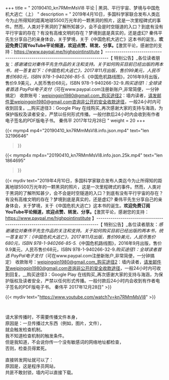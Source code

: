 +++
title = " 20190410_kn7RMmMsVl8 平论 | 黑洞、平行宇宙、梦境与中国危机大逃亡（上） "
description = " 2019年4月10日，多国科学家联合发布人类迄今为止所得知的距离地球5500万光年的一颗黑洞的照片，这是一次里程碑式的事件。然而，人类对于黑洞的了解所知甚少，会不会是时空隧道的入口？到底有没有平行宇宙的存在？有没有高维文明的存在？梦境到底是真实的，还是虚幻? 秦伟平先生分享自己的亲身体会，关于梦境，关于《中国危机大逃亡》这本书的诞生。__欢迎免费订阅YouTube平论频道，欢迎点赞、转发、分享。__【激赏平论，感谢您的支持：https://www.paypal.me/highpointinstitute 】_-------------------------------------------------------------------------------_【 特别公告】_各位读者朋友：_感谢诸位对秦伟平先生作品的关注和支持。_关于如何购买目前已经出版的两本书，统一答复如下：_《中国危机大逃亡》，2017年11月出版，售价99美元，人民币售价680元，ISBN 978-1-940266-85-5._《中国危机路线图》，2016年9月出版，售价9.9美元，人民币售价68元，ISBN 978-1-940266-32-9._购买途径1：全球读者首选 PayPal电子支付_（可在www.paypal.com注册新账户,非常简便，一分钟搞定）     收款账号：weipingqin1980@gmail.com_购买途径2：墙内读者，请发邮件至weipingqin1980@gmail.com咨询非公开的安全收款途径，一般24小时内可收到回复。__购买途径3：Google Play 在线购买_再次感谢大家的支持与海涵，为保护版权及读者安全，严禁以任何形式传播。一般付款后24小时内会收到有作者电子签名的PDF版电子书。     秦伟平     2017年12月28日 "
weight = 20
+++

{{< mymp4 mp4="20190410_kn7RMmMsVl8.info.json.mp4" 
text="len 32196646"
>}}

{{< mymp4x  mp4x="20190410_kn7RMmMsVl8.info.json.25k.mp4"
text="len 1864695"
>}}


{{< mydiv text="2019年4月10日，多国科学家联合发布人类迄今为止所得知的距离地球5500万光年的一颗黑洞的照片，这是一次里程碑式的事件。然而，人类对于黑洞的了解所知甚少，会不会是时空隧道的入口？到底有没有平行宇宙的存在？有没有高维文明的存在？梦境到底是真实的，还是虚幻? 秦伟平先生分享自己的亲身体会，关于梦境，关于《中国危机大逃亡》这本书的诞生。__欢迎免费订阅YouTube平论频道，欢迎点赞、转发、分享。__【激赏平论，感谢您的支持：https://www.paypal.me/highpointinstitute 】_-------------------------------------------------------------------------------_【 特别公告】_各位读者朋友：_感谢诸位对秦伟平先生作品的关注和支持。_关于如何购买目前已经出版的两本书，统一答复如下：_《中国危机大逃亡》，2017年11月出版，售价99美元，人民币售价680元，ISBN 978-1-940266-85-5._《中国危机路线图》，2016年9月出版，售价9.9美元，人民币售价68元，ISBN 978-1-940266-32-9._购买途径1：全球读者首选 PayPal电子支付_（可在www.paypal.com注册新账户,非常简便，一分钟搞定）     收款账号：weipingqin1980@gmail.com_购买途径2：墙内读者，请发邮件至weipingqin1980@gmail.com咨询非公开的安全收款途径，一般24小时内可收到回复。__购买途径3：Google Play 在线购买_再次感谢大家的支持与海涵，为保护版权及读者安全，严禁以任何形式传播。一般付款后24小时内会收到有作者电子签名的PDF版电子书。     秦伟平     2017年12月28日" >}}
<br>

{{< mydiv text="https://www.youtube.com/watch?v=kn7RMmMsVl8" >}}


<br>

请大家传播时，不需要传播文件本身，<br>
原因是：一旦传播过大东西（例如，图片，文件），<br>
就会触发检查机制。<br>
我不知道检查机制的触发条件。<br>
但是我知道，不会说你传一个没有敏感词的网络地址都检查，<br>
否则，检查员得累死。<br><br>
直接转发网址就可以了：<br>
原因是，这是程序员网站，<br>
共匪不敢封锁，墙内可以直接下载。


